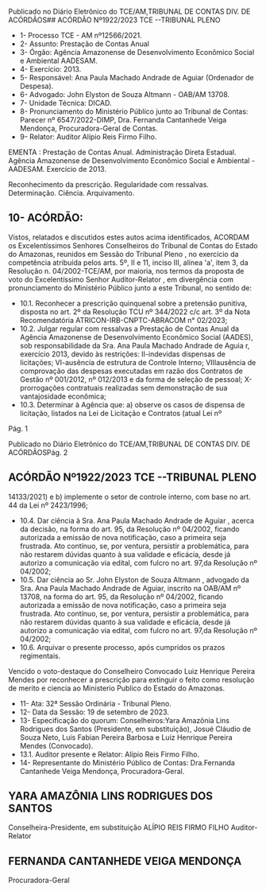 Publicado  no  Diário  Eletrônico do TCE/AM,TRIBUNAL DE CONTAS DIV. DE ACÓRDÃOS## ACÓRDÃO Nº1922/2023  TCE --TRIBUNAL PLENO

- 1- Processo TCE - AM nº12566/2021.
- 2- Assunto: Prestação de Contas Anual
- 3- Órgão: Agência  Amazonense  de  Desenvolvimento  Econômico  Social  e  Ambiental  AADESAM.
- 4- Exercício: 2013.
- 5- Responsável: Ana Paula Machado Andrade de Aguiar (Ordenador de Despesa).
- 6- Advogado: John Elyston de Souza Altmann - OAB/AM 13708.
- 7- Unidade Técnica: DICAD.
- 8- Pronunciamento  do  Ministério  Público  junto  ao  Tribunal  de  Contas: Parecer  nº 6547/2022-DIMP, Dra. Fernanda Cantanhede Veiga Mendonça, Procuradora-Geral de Contas.
- 9- Relator: Auditor Alípio Reis Firmo Filho.

EMENTA : Prestação de Contas Anual. Administração Direta Estadual. Agência Amazonense de Desenvolvimento Econômico Social e Ambiental - AADESAM. Exercício de 2013.

Reconhecimento  da  prescrição.  Regularidade  com ressalvas. Determinação. Ciência. Arquivamento.

## 10-  ACÓRDÃO:

Vistos, relatados e discutidos estes autos acima identificados, ACORDAM os Excelentíssimos Senhores Conselheiros do Tribunal de Contas do Estado do Amazonas, reunidos em Sessão do Tribunal Pleno , no exercício da competência atribuída pelos arts. 5º, II e 11, inciso III, alínea 'a', item 3, da Resolução n. 04/2002-TCE/AM, por maioria, nos termos da proposta de voto do Excelentíssimo Senhor Auditor-Relator , em divergência com pronunciamento do Ministério Público junto a este Tribunal, no sentido de:

- 10.1. Reconhecer  a  prescrição quinquenal  sobre  a  pretensão  punitiva, disposta no art. 2º da Resolução TCU nº 344/2022 c/c art. 3º da Nota Recomendatória ATRICON-IRB-CNPTC-ABRACOM n° 02/2023;
- 10.2. Julgar  regular  com  ressalvas a  Prestação  de  Contas  Anual  da Agência Amazonense de Desenvolvimento Econômico Social (AADES), sob responsabilidade da Sra. Ana Paula Machado Andrade de Aguia r, exercício 2013, devido às restrições: II-indevidas dispensas de  licitações; VI-ausência  de  estrutura de Controle Interno; VIIIausência  de  comprovação  das  despesas  executadas  em  razão  dos Contratos de Gestão nº 001/2012, nº 012/2013 e da forma de seleção de pessoal; X-prorrogações contratuais realizadas sem demonstração de sua vantajosidade econômica;
- 10.3. Determinar à  Agência  que:  a)  observe os  casos  de  dispensa  de licitação, listados na Lei de Licitação e Contratos  (atual Lei nº

Pág. 1

Publicado  no  Diário  Eletrônico do TCE/AM,TRIBUNAL DE CONTAS DIV. DE ACÓRDÃOSPág. 2

## ACÓRDÃO Nº1922/2023  TCE --TRIBUNAL PLENO

14133/2021) e b) implemente o setor de controle interno, com base no art. 44 da Lei nº 2423/1996;

- 10.4. Dar ciência à Sra. Ana Paula Machado Andrade de Aguiar ,  acerca da  decisão, na  forma  do  art.  95,  da  Resolução  nº  04/2002,  ficando autorizada a emissão  de  nova  notificação,  caso  a  primeira seja frustrada. Ato contínuo, se, por ventura, persistir a problemática, para não  restarem  dúvidas  quanto  à  sua  validade  e  eficácia,  desde  já autorizo a comunicação via edital, com fulcro no art. 97,da Resolução nº 04/2002;
- 10.5. Dar  ciência ao Sr.  John  Elyston  de  Souza  Altmann ,  advogado  da Sra.  Ana  Paula  Machado  Andrade  de  Aguiar,  inscrito  na  OAB/AM  nº 13708, na forma do art. 95, da Resolução nº 04/2002, ficando autorizada a emissão  de  nova  notificação,  caso  a  primeira seja frustrada. Ato contínuo, se, por ventura, persistir a problemática, para não  restarem  dúvidas  quanto  à  sua  validade  e  eficácia,  desde  já autorizo a comunicação via edital, com fulcro no art. 97,da Resolução nº 04/2002;
- 10.6. Arquivar o presente processo, após cumpridos os prazos regimentais.

Vencido  o  voto-destaque  do  Conselheiro  Convocado  Luiz  Henrique  Pereira Mendes por reconhecer a prescrição para extinguir o feito  como resolução  de merito  e ciencia ao Ministerio Publico do Estado do Amazonas.

- 11-  Ata: 32ª Sessão Ordinária - Tribunal Pleno.
- 12-  Data da Sessão: 19 de setembro de 2023.
- 13-  Especificação do quorum: Conselheiros:Yara Amazônia Lins Rodrigues dos Santos (Presidente,  em  substituição),  Josué  Cláudio  de  Souza  Neto,  Luis  Fabian  Pereira Barbosa e Luiz Henrique Pereira Mendes (Convocado).
- 13.1. Auditor presente e Relator: Alípio Reis Firmo Filho.
- 14-  Representante do Ministério Público de Contas: Dra.Fernanda Cantanhede Veiga Mendonça, Procuradora-Geral.

## YARA AMAZÔNIA LINS RODRIGUES DOS SANTOS

Conselheira-Presidente, em substituição ALÍPIO REIS FIRMO FILHO Auditor-Relator

## FERNANDA CANTANHEDE VEIGA MENDONÇA

Procuradora-Geral